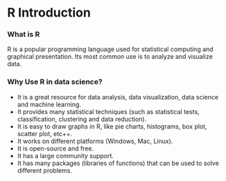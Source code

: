 # R Introduction

### What is R

R is a popular programming language used for statistical computing and graphical presentation.
Its most common use is to analyze and visualize data.

### Why Use R in data science?

- It is a great resource for data analysis, data visualization, data science and machine learning.
- It provides many statistical techniques (such as statistical tests, classification, clustering and data reduction).
- It is easy to draw graphs in R, like pie charts, histograms, box plot, scatter plot, etc++.
- It works on different platforms (Windows, Mac, Linux).
- It is open-source and free.
- It has a large community support.
- It has many packages (libraries of functions) that can be used to solve different problems.